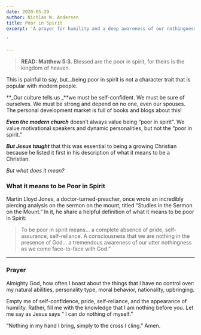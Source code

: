 ```yaml
---
date: 2020-05-29
author: Nichlas W. Andersen
title: Poor in Spirit
excerpt: 'A prayer for humility and a deep awareness of our nothingness

'

---
```

> **READ: Matthew 5:3.** Blessed are the poor in spirit, for theirs is the kingdom of heaven.

This is painful to say, but…being poor in spirit is not a character trait that is popular with modern people.

**_Our culture tells us _**we must be self-confident. We must be sure of ourselves. We must be strong and depend on no one, even our spouses. The personal development market is full of books and blogs about this!

**_Even the modern church_** doesn’t always value being “poor in spirit”. We value motivational speakers and dynamic personalities, but not the “poor in spirit.”

**_But Jesus taught_** that this was essential to being a growing Christian because he listed it first in his description of what it means to be a Christian.

_But what does it mean?_

### What it means to be Poor in Spirit

Martin Lloyd Jones, a doctor-turned-preacher, once wrote an incredibly piercing analysis on the sermon on the mount, titled “Studies in the Sermon on the Mount.” In it, he share a helpful definition of what it means to be poor in Spirit:

> To be poor in spirit means… a complete absence of pride, self-assurance, self-reliance. A consciousness that we are nothing in the presence of God… a tremendous awareness of our utter nothingness as we come face-to-face with God.”

***

### Prayer

Almighty God, how often I boast about the things that I have no control over: my natural abilities, personality type, moral behavior, nationality, upbringing.

Empty me of self-confidence, pride, self-reliance, and the appearance of humility. Rather, fill me with the knowledge that I am nothing before you. Let me say as Jesus says “ I can do nothing of myself.”

“Nothing in my hand I bring, simply to the cross I cling.” Amen.